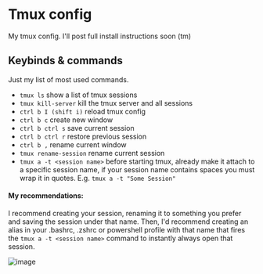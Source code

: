 # Tmux config
My tmux config. I'll post full install instructions soon (tm)


## Keybinds & commands

Just my list of most used commands.

- `tmux ls` show a list of tmux sessions
- `tmux kill-server` kill the tmux server and all sessions
- `ctrl b I (shift i)` reload tmux config
- `ctrl b c` create new window
- `ctrl b ctrl s` save current session
- `ctrl b ctrl r` restore previous session
- `ctrl b ,` rename current window
- `tmux rename-session` rename current session
- `tmux a -t <session name>` before starting tmux, already make it attach to a specific session name, if your session name contains spaces you must wrap it in quotes. E.g. `tmux a -t "Some Session"`

#### My recommendations:
I recommend creating your session, renaming it to something you prefer and saving the session under that name.
Then, I'd recommend creating an alias in your .bashrc, .zshrc or powershell profile with that name that fires the `tmux a -t <session name>` command to instantly always open that session.


![image](https://github.com/mikkurogue/tmux.config/assets/5637842/7f0413cb-4530-4496-b025-9ebbb0c04e7d)
